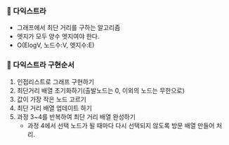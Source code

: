 ### 📌 다익스트라

- 그래프에서 최단 거리를 구하는 알고리즘
- 엣지가 모두 양수 엣지여야 한다.
- O(ElogV, 노드수:V, 엣지수:E)

### 📌 다익스트라 구현순서

1. 인접리스트로 그래프 구현하기
2. 최단거리 배열 초기화하기(출발노드는 0, 이외의 노드는 무한으로)
3. 값이 가장 작은 노드 고르기
4. 최단 거리 배열 업데이트 하기
5. 과정 3~4를 반복하여 최단 거리 배열 완성하기
   - 과정 4에서 선택 노드가 될 때마다 다시 선택되지 않도록 방문 배열 만들어 처리.